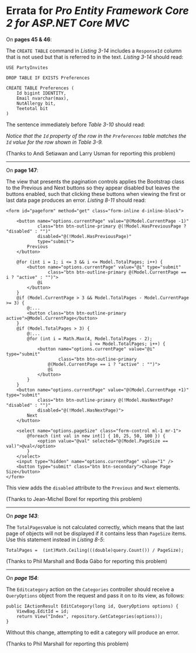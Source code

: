 # Errata for *Pro Entity Framework Core 2 for ASP.NET Core MVC*


On **pages 45 & 46**:

The `CREATE TABLE` command in *Listing 3-14* includes a `ResponseId` column that is not used but that is referred to in the text. *Listing 3-14* should read:

    USE PartyInvites

    DROP TABLE IF EXISTS Preferences

    CREATE TABLE Preferences (
        Id bigint IDENTITY,
        Email nvarchar(max),
        NutAllergy bit,
        Teetotal bit
    )

The sentence immediately before *Table 3-10* should read:

 *Notice that the `Id` property of the row in the `Preferences` table matches 
the `Id` value for the row shown in Table 3-9.*

(Thanks to Andi Setiawan and Larry Usman for reporting this problem)

***
On **page 147**:

The view that presents the pagination controls applies the Bootstrap class to the Previous and Next buttons so they appear disabled but leaves the buttons enabled, such that clicking these buttons when viewing the first or last data page produces an error. *Listing 8-11* should read:

    <form id="pageform" method="get" class="form-inline d-inline-block">

        <button name="options.currentPage" value="@(Model.CurrentPage -1)"
                class="btn btn-outline-primary @(!Model.HasPreviousPage ? "disabled" : "")"
                disabled="@(!Model.HasPreviousPage)"
                type="submit">
            Previous
        </button>

        @for (int i = 1; i <= 3 && i <= Model.TotalPages; i++) {
            <button name="options.currentPage" value="@i" type="submit"
                    class="btn btn-outline-primary @(Model.CurrentPage == i ? "active" : "")">
                @i
            </button>
        }
        @if (Model.CurrentPage > 3 && Model.TotalPages - Model.CurrentPage >= 3) {
            @:...
            <button class="btn btn-outline-primary active">@Model.CurrentPage</button>
        }
        @if (Model.TotalPages > 3) {
            @:...
            @for (int i = Math.Max(4, Model.TotalPages - 2);
                                    i <= Model.TotalPages; i++) {
                <button name="options.currentPage" value="@i" type="submit"
                        class="btn btn-outline-primary
                    @(Model.CurrentPage == i ? "active" : "")">
                    @i
                </button>
            }
        }
        <button name="options.currentPage" value="@(Model.CurrentPage +1)" type="submit"
                class="btn btn-outline-primary @(!Model.HasNextPage? "disabled" : "")"
                disabled="@(!Model.HasNextPage)">
            Next
        </button>

        <select name="options.pageSize" class="form-control ml-1 mr-1">
            @foreach (int val in new int[] { 10, 25, 50, 100 }) {
                <option value="@val" selected="@(Model.PageSize == val)">@val</option>
            }
        </select>
        <input type="hidden" name="options.currentPage" value="1" />
        <button type="submit" class="btn btn-secondary">Change Page Size</button>
    </form>

This view adds the `disabled` attribute to the `Previous` and `Next` elements.

(Thanks to Jean-Michel Borel for reporting this problem)

---
On ***page 143***:

The `TotalPages`value is not calculated correctly, which means that the last page of objects will not be displayed if it contains less than `PageSize` items. Use this statement instead in *Listing 8-5*:

    TotalPages =  (int)Math.Ceiling(((double)query.Count()) / PageSize);

(Thanks to Phil Marshall and Boda Gábo for reporting this problem)

---
On ***page 154***:

The `Editcategory` action on the `Categories` controller should receive a `QueryOptions` object from the request and pass it on to its view, as follows:

    public IActionResult EditCategory(long id, QueryOptions options) {
        ViewBag.EditId = id;
        return View("Index", repository.GetCategories(options));
    } 

Without this change, attempting to edit a category will produce an error.

(Thanks to Phil Marshall for reporting this problem)